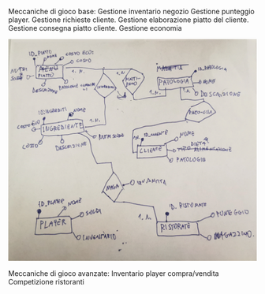 Meccaniche di gioco base:
Gestione inventario negozio
Gestione punteggio player.
Gestione richieste cliente.
Gestione elaborazione piatto del cliente.
Gestione consegna piatto cliente.
Gestione economia

![Schema ER](img/schema_er_base.jpg "Schema ER base progetto")


Meccaniche di gioco avanzate:
Inventario player
compra/vendita
Competizione ristoranti
